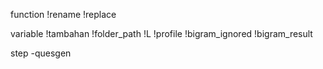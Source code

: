 function
!rename
!replace

variable
!tambahan
!folder_path
!L
!profile
!bigram_ignored
!bigram_result

step
-quesgen
